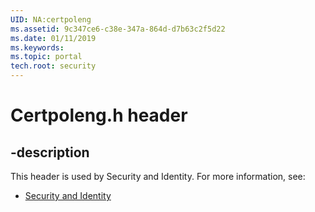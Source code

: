 ```yaml
---
UID: NA:certpoleng
ms.assetid: 9c347ce6-c38e-347a-864d-d7b63c2f5d22
ms.date: 01/11/2019
ms.keywords: 
ms.topic: portal
tech.root: security
---
```


# Certpoleng.h header


## -description


This header is used by Security and Identity. For more information, see:

- [Security and Identity](../_security/index.md)

